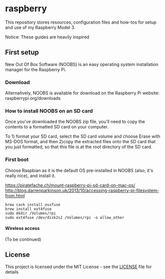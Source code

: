# raspberry

This repository stores resources, configuration files and how-tos for setup and use of my Raspberry Model 3.

Notice: These guides are heavily inspired

## First setup

New Out Of Box Software (NOOBS) is an easy operating system installation manager for the Raspberry Pi.

### Download

Alternatively, NOOBS is available for download on the Raspberry Pi website: raspberrypi.org/downloads

### How to install NOOBS on an SD card

Once you've downloaded the NOOBS zip file, you'll need to copy the contents to a formatted SD card on your computer.

To 1) format your SD card, select the SD card volume and choose Erase with MS-DOS format, and then 2)copy the extracted files onto the SD card that you just formatted, so that this file is at the root directory of the SD card.

### First boot

Choose Raspbian as it is the default OS pre-installed in NOOBS (also, it's really nice), and install it.

https://piratefache.ch/mount-raspberry-pi-sd-card-on-mac-os/
http://blog.darrenparkinson.uk/2013/10/accessing-raspberry-pi-filesystem-from.html

    brew cask install osxfuse
    brew install ext4fuse
    sudo mkdir /Volumes/rpi
    sudo ext4fuse /dev/disk2s2 /Volumes/rpi -o allow_other

#### Wireless access

(To be continued)

## License

This project is licensed under the MIT License - see the [LICENSE](LICENSE) file for details
